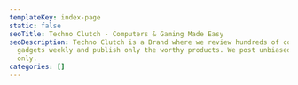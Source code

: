```yaml
---
templateKey: index-page
static: false
seoTitle: Techno Clutch - Computers & Gaming Made Easy
seoDescription: Techno Clutch is a Brand where we review hundreds of computer
  gadgets weekly and publish only the worthy products. We post unbiased reviews
  only.
categories: []
---
```

